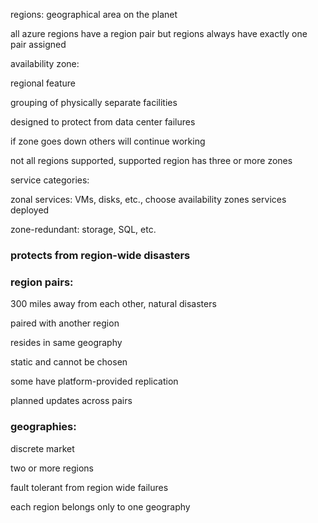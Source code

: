 regions: geographical area on the planet

all azure regions have a region pair but regions always have exactly one pair assigned

availability zone: 

regional feature

grouping of physically separate facilities

designed to protect from data center failures

if zone goes down others will continue working

not all regions supported, supported region has three or more zones

service categories:

zonal services: VMs, disks, etc., choose availability zones services deployed

zone-redundant: storage, SQL, etc.

### protects from region-wide disasters

### region pairs:

300 miles away from each other, natural disasters

paired with another region

resides in same geography

static and cannot be chosen

some have platform-provided replication

planned updates across pairs

### geographies:

discrete market

two or more regions

fault tolerant from region wide failures

each region belongs only to one geography